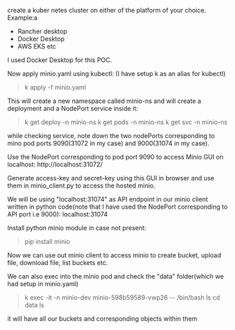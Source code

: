 create a kuber netes cluster on either of the platform of your choice. Example:a
- Rancher desktop
- Docker Desktop
- AWS EKS etc

I used Docker Desktop for this POC.

Now apply minio.yaml using kubectl: (I have setup k as an alias for kubectl)
>k apply -f minio.yaml

This will create a new namespace called minio-ns and will create a deployment and a NodePort service inside it:
>k get deploy -n minio-ns
>k get pods -n minio-ns
>k get svc -n minio-ns

while checking service, note down the two nodePorts corresponding to mino pod ports 9090(31072 in my case) and 9000(31074 in my case).

Use the NodePort corresponding to pod port 9090 to access Minio GUI on localhost:
http://localhost:31072/

Generate access-key and secret-key using this GUI in browser and use them in minio_client.py to access the hosted minio.

We will be using "localhost:31074" as API endpoint in our minio client written in python code(note that I have used the NodePort corresponding to API port i.e 9000):
localhost:31074

Install python minio module in case not present:
>pip install minio

Now we can use out minio client to access minio to create bucket, upload file, download file, list buckets etc.

We can also exec into the minio pod and check the "data" folder(which we had setup in minio.yaml)
>k exec -it -n minio-dev minio-598b59589-vwp26 -- /bin/bash
>ls
>cd data
ls

it will have all our buckets and corresponding objects within them